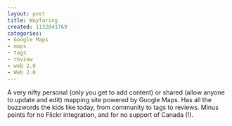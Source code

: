 ```yaml
--- 
layout: post
title: Wayfaring
created: 1132041769
categories: 
- Google Maps
- maps
- tags
- review
- web 2.0
- Web 2.0
---
```

A very nifty personal (only you get to add content) or shared (allow anyone to update and edit) mapping site powered by Google Maps. Has all the buzzwords the kids like today, from community to tags to reviews. Minus points for no Flickr integration, and for no support of Canada (!).<br />
